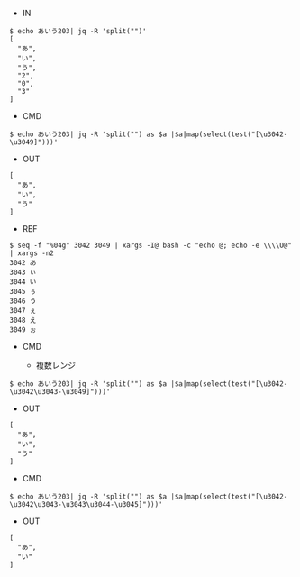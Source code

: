 - IN


```
$ echo あいう203| jq -R 'split("")'
[
  "あ",
  "い",
  "う",
  "2",
  "0",
  "3"
]
```

- CMD

```
$ echo あいう203| jq -R 'split("") as $a |$a|map(select(test("[\u3042-\u3049]")))'
```


- OUT

```
[
  "あ",
  "い",
  "う"
]
```
- REF


```
$ seq -f "%04g" 3042 3049 | xargs -I@ bash -c "echo @; echo -e \\\\U@" | xargs -n2
3042 あ
3043 ぃ
3044 い
3045 ぅ
3046 う
3047 ぇ
3048 え
3049 ぉ
```

- CMD

  - 複数レンジ

```
$ echo あいう203| jq -R 'split("") as $a |$a|map(select(test("[\u3042-\u3042\u3043-\u3049]")))'
```

- OUT

```
[
  "あ",
  "い",
  "う"
]
```



- CMD


```
$ echo あいう203| jq -R 'split("") as $a |$a|map(select(test("[\u3042-\u3042\u3043-\u3043\u3044-\u3045]")))'
```

- OUT

```
[
  "あ",
  "い"
]
```
